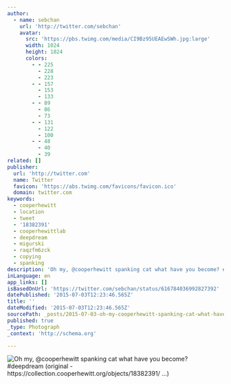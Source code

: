 ```yaml
---
author:
  - name: sebchan
    url: 'http://twitter.com/sebchan'
    avatar:
      src: 'https://pbs.twimg.com/media/CI9Bz95UEAEwSWh.jpg:large'
      width: 1024
      height: 1024
      colors:
        - - 225
          - 228
          - 223
        - - 157
          - 153
          - 133
        - - 89
          - 86
          - 73
        - - 131
          - 122
          - 100
        - - 48
          - 40
          - 39
related: []
publisher:
  url: 'http://twitter.com'
  name: Twitter
  favicon: 'https://abs.twimg.com/favicons/favicon.ico'
  domain: twitter.com
keywords:
  - cooperhewitt
  - location
  - tweet
  - '18382391'
  - cooperhewittlab
  - deepdream
  - migurski
  - raqzfm6zck
  - copying
  - spanking
description: 'Oh my, @cooperhewitt spanking cat what have you become? #deepdream (original - https://collection.cooperhewitt.org/objects/18382391/ ...)'
inLanguage: en
app_links: []
isBasedOnUrl: 'https://twitter.com/sebchan/status/616784036992827392'
datePublished: '2015-07-03T12:23:46.565Z'
title: ''
dateModified: '2015-07-03T12:23:46.565Z'
sourcePath: _posts/2015-07-03-oh-my-cooperhewitt-spanking-cat-what-have-you-become-dee.md
published: true
_type: Photograph
_context: 'http://schema.org'

---
```

![Oh my&comma; &commat;cooperhewitt spanking cat what have you become&quest; &num;deepdream &lpar;original - https&colon;&sol;&sol;collection&period;cooperhewitt&period;org&sol;objects&sol;18382391&sol; &period;&period;&period;&rpar;](https://pbs.twimg.com/media/CI9Bz95UEAEwSWh.jpg:large)
